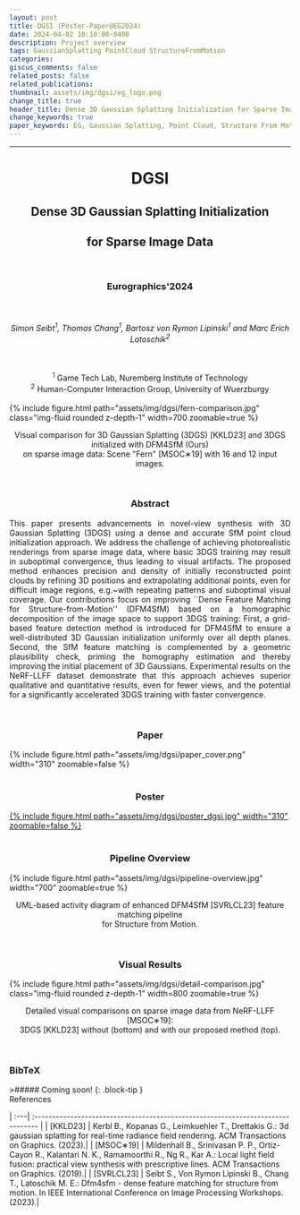 ```yaml
---
layout: post
title: DGSI (Poster-Paper@EG2024)
date: 2024-04-02 10:10:00-0400
description: Project overview
tags: GaussianSplatting PointCloud StructureFromMotion
categories:
giscus_comments: false
related_posts: false
related_publications: 
thumbnail: assets/img/dgsi/eg_logo.png
change_title: true
header_title: Dense 3D Gaussian Splatting Initialization for Sparse Image Data
change_keywords: true
paper_keywords: EG, Gaussian Splatting, Point Cloud, Structure From Motion, Research
---
```

<hr>
<style>
table, td, th {
   border: none!important;
}
</style>
<center><h1><b>DGSI</b><br></h1><h2><b>Dense 3D Gaussian Splatting Initialization</b></h2><h2><b>for Sparse Image Data</b></h2></center>
<br>
<center><h3>Eurographics'2024</h3></center>
<br>
<center><h6>Simon Seibt<sup>1</sup>, Thomas Chang<sup>1</sup>, Bartosz von Rymon Lipinski<sup>1</sup> and Marc Erich Latoschik<sup>2</sup></h6></center>
<br>
<center><sup>1</sup> Game Tech Lab, Nuremberg Institute of Technology<br>
<sup>2</sup> Human-Computer Interaction Group, University of Wuerzburgy</center>
<br>
<div class="row mt-3">
    <div class="col-sm mt-3 mt-md-0">
        <div class="text-center">
            {% include figure.html path="assets/img/dgsi/fern-comparison.jpg" class="img-fluid rounded z-depth-1" width=700 zoomable=true %}
            <center><p>Visual comparison for 3D Gaussian Splatting (3DGS) [KKLD23] and 3DGS initialized with DFM4SfM (Ours)<br>on sparse image data: Scene "Fern" [MSOC∗19] with 16 and 12 input images.</p></center>
        </div>
    </div>
</div>
<br>
<center><h3><b>Abstract</b></h3></center>
<p style="text-align: justify;">This paper presents advancements in novel-view synthesis with 3D Gaussian Splatting (3DGS) using a dense and accurate SfM point cloud initialization approach. We address the challenge of achieving photorealistic renderings from sparse image data, where basic 3DGS training may result in suboptimal convergence, thus leading to visual artifacts. The proposed method enhances precision and density of initially reconstructed point clouds by refining 3D positions and extrapolating additional points, even for difficult image regions, e.g.~with repeating patterns and suboptimal visual coverage. Our contributions focus on improving ``Dense Feature Matching for Structure-from-Motion'' (DFM4SfM) based on a homographic decomposition of the image space to support 3DGS training: First, a grid-based feature detection method is introduced for DFM4SfM to ensure a well-distributed 3D Gaussian initialization uniformly over all depth planes. Second, the SfM feature matching is complemented by a geometric plausibility check, priming the homography estimation and thereby improving the initial placement of 3D Gaussians. Experimental results on the NeRF-LLFF dataset demonstrate that this approach achieves superior qualitative and quantitative results, even for fewer views, and the potential for a significantly accelerated 3DGS training with faster convergence.</p>
<br>
<center><h3><b>Paper</b></h3></center>
<div class="row mt-3">
    <div class="col-sm mt-3 mt-md-0">
        <div class="text-center">
            {% include figure.html path="assets/img/dgsi/paper_cover.png" width="310" zoomable=false %}
        </div>
    </div>
</div>
<br>
<center><h3><b>Poster</b></h3></center>
<div class="row mt-3">
    <div class="col-sm mt-3 mt-md-0">
        <div class="text-center">
            <a href="https://faubox.rrze.uni-erlangen.de/getlink/fi7jAEUeXTUTCu1nWDAjzc/poster_dgsi.pdf">{% include figure.html path="assets/img/dgsi/poster_dgsi.jpg" width="310" zoomable=false %}</a>
        </div>
    </div>
</div>
<br>
<center><h3><b>Pipeline Overview</b></h3></center>
<div class="row mt-3">
    <div class="col-sm mt-3 mt-md-0">
        <div class="text-center">
            {% include figure.html path="assets/img/dgsi/pipeline-overview.jpg" width="700" zoomable=true %}
            <center><p>UML-based activity diagram of enhanced DFM4SfM [SVRLCL23] feature matching pipeline<br>for Structure from Motion.</p></center>
        </div>
    </div>
</div>
<br>
<center><h3><b>Visual Results</b></h3></center>
<div class="row mt-3">
    <div class="col-sm mt-3 mt-md-0">
        <div class="text-center">
            {% include figure.html path="assets/img/dgsi/detail-comparison.jpg" class="img-fluid rounded z-depth-1" width=800 zoomable=true %}
            <center><p>Detailed visual comparisons on sparse image data from NeRF-LLFF [MSOC∗19]:<br>3DGS [KKLD23] without (bottom) and with our proposed method (top).</p></center>
        </div>
    </div>
</div>
<br>
<h3><b>BibTeX</b></h3>
>##### Coming soon!
{: .block-tip }
<br>
References

| :---| :------------------------------------------------------------------------------- | 
| [KKLD23] | Kerbl B., Kopanas G., Leimkuehler T., Drettakis G.: 3d gaussian splatting for real-time radiance field rendering. ACM Transactions on Graphics. (2023).|
| [MSOC∗19] | Mildenhall B., Srinivasan P. P., Ortiz-Cayon R., Kalantari N. K., Ramamoorthi R., Ng R., Kar A.: Local light field fusion: practical view synthesis with prescriptive lines. ACM Transactions on Graphics. (2019).|
| [SVRLCL23] | Seibt S., Von Rymon Lipinski B., Chang T., Latoschik M. E.: Dfm4sfm - dense feature matching for structure from motion. In IEEE International Conference on Image Processing Workshops. (2023).|